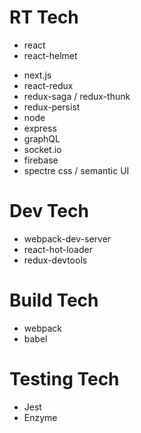 # RT Tech
- react
- react-helmet
<!-- - react-router -->
- next.js
- react-redux
- redux-saga / redux-thunk
- redux-persist
- node
- express
- graphQL
- socket.io
- firebase
- spectre css / semantic UI

# Dev Tech
- webpack-dev-server
- react-hot-loader
- redux-devtools

# Build Tech
- webpack
- babel

# Testing Tech
- Jest
- Enzyme
